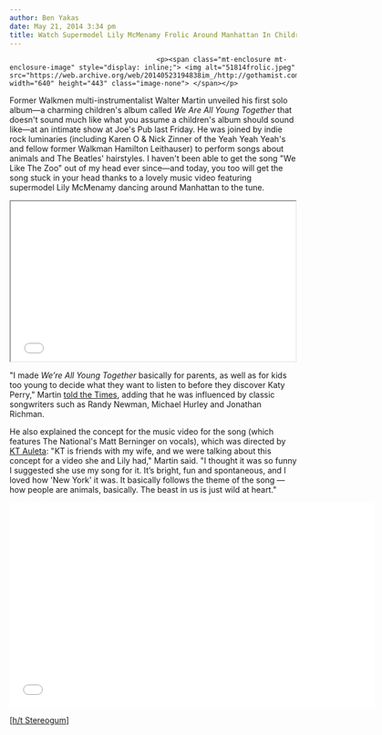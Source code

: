 ```yaml
---
author: Ben Yakas
date: May 21, 2014 3:34 pm
title: Watch Supermodel Lily McMenamy Frolic Around Manhattan In Children's Song Video
---
```


	
										<p><span class="mt-enclosure mt-enclosure-image" style="display: inline;"> <img alt="51814frolic.jpeg" src="https://web.archive.org/web/20140523194838im_/http://gothamist.com/attachments/byakas/51814frolic.jpeg" width="640" height="443" class="image-none"> </span></p>

<p>Former Walkmen multi-instrumentalist Walter Martin unveiled his first solo album&#x2014;a charming children&apos;s album called <em>We Are All Young Together</em> that doesn&apos;t sound much like what you assume a children&apos;s album should sound like&#x2014;at an intimate show at Joe&apos;s Pub last Friday. He was joined by indie rock luminaries (including Karen O &amp; Nick Zinner of the Yeah Yeah Yeah&apos;s and fellow former Walkman Hamilton Leithauser) to perform songs about animals and The Beatles&apos; hairstyles. I haven&apos;t been able to get the song &quot;We Like The Zoo&quot; out of my head ever since&#x2014;and today, you too will get the song stuck in your head thanks to a lovely music video featuring supermodel Lily McMenamy dancing around Manhattan to the tune.</p>

<center><iframe src="//web.archive.org/web/20140523194838if_/http://player.vimeo.com/video/95451414" width="500" height="281" webkitallowfullscreen="" mozallowfullscreen="" allowfullscreen></iframe></center>

<p>&quot;I made <em>We&#x2019;re All Young Together</em> basically for parents, as well as for kids too young to decide what they want to listen to before they discover Katy Perry,&quot; Martin <a href="https://web.archive.org/web/20140523194838/http://tmagazine.blogs.nytimes.com/2014/05/19/music-video-walter-martin-the-walkmen-lily-mcmenamy-kt-auleta/">told the Times</a>, adding that he was influenced by classic songwriters such as Randy Newman, Michael Hurley and Jonathan Richman. </p>

<p>He also explained the concept for the music video for the song (which features The National&apos;s Matt Berninger on vocals), which was directed by <a href="https://web.archive.org/web/20140523194838/http://ktauleta.com/">KT Auleta</a>: &quot;KT is friends with my wife, and we were talking about this concept for a video she and Lily had,&quot; Martin said. &quot;I thought it was so funny I suggested she use my song for it. It&#x2019;s bright, fun and spontaneous, and I loved how &apos;New York&apos; it was. It basically follows the theme of the song &#x2014; how people are animals, basically. The beast in us is just wild at heart.&quot;</p>

<p><iframe width="640" height="360" src="//web.archive.org/web/20140523194838if_/http://www.youtube.com/embed/kb4-eVxpPwI" frameborder="0" allowfullscreen></iframe></p>

<p>[<a href="https://web.archive.org/web/20140523194838/http://www.stereogum.com/1682772/watch-lily-mcmenamy-dance-around-manhattan-to-walter-martin-matt-berningers-we-like-the-zoo/video/">h/t Stereogum</a>]</p>					
										
									
				